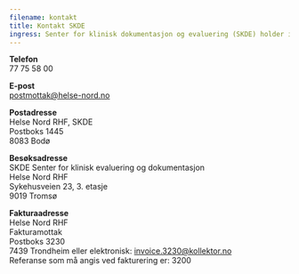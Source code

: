 ```yaml
---
filename: kontakt
title: Kontakt SKDE
ingress: Senter for klinisk dokumentasjon og evaluering (SKDE) holder i 3.etasje i SIVA-bygget i Forskningsparken i Tromsø.
---
```


**Telefon**  
77 75 58 00

**E-post**  
postmottak@helse-nord.no

**Postadresse**  
Helse Nord RHF, SKDE  
Postboks 1445  
8083 Bodø

**Besøksadresse**  
SKDE Senter for klinisk evaluering og dokumentasjon  
Helse Nord RHF  
Sykehusveien 23, 3\. etasje  
9019 Tromsø

**Fakturaadresse**  
Helse Nord RHF  
Fakturamottak  
Postboks 3230  
7439 Trondheim eller elektronisk: invoice.3230@kollektor.no  
Referanse som må angis ved fakturering er: 3200
